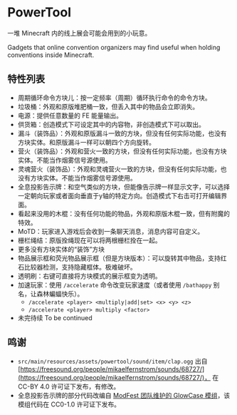 # PowerTool

一堆 Minecraft 内的线上展会可能会用到的小玩意。

Gadgets that online convention organizers may find useful when holding conventions inside Minecraft.

## 特性列表

- 周期循环命令方块儿：按一定频率（周期）循环执行命令的命令方块。
- 垃圾桶：外观和原版堆肥桶一致，但丢入其中的物品会立即消失。
- 电源：提供任意数量的 FE 能量输出。
- 供货箱：创造模式下可设定其中的内容物，非创造模式下可以取出。
- 漏斗（装饰品）：外观和原版漏斗一致的方块，但没有任何实际功能，也没有方块实体。和原版漏斗一样可以朝四个方向旋转。
- 营火（装饰品）：外观和营火一致的方块，但没有任何实际功能，也没有方块实体。不能当作烟雾信号源使用。
- 灵魂营火（装饰品）：外观和灵魂营火一致的方块，但没有任何实际功能，也没有方块实体。不能当作烟雾信号源使用。
- 全息投影告示牌：和空气类似的方块，但能像告示牌一样显示文字，可以选择一定朝向玩家或者面向垂直于y轴的特定方向。创造模式下右击可打开编辑界面。
- 看起来没用的木棍：没有任何功能的物品，外观和原版木棍一致，但有附魔的特效。
- MoTD：玩家进入游戏后会收到一条聊天消息，消息内容可自定义。
- 栅栏绳结：原版拴绳现在可以将两根栅栏拴在一起。
- 更多没有方块实体的“装饰”方块
- 物品展示框和荧光物品展示框（但是方块版本）：可以旋转其中物品，支持红石比较器检测，支持隐藏框体。极难破坏。
- 透明刷：右键可直接将方块模式的展示框变为透明。
- 加速玩家：使用 `/accelerate` 命令改变玩家速度（或者使用 `/bathappy` 别名，让森林蝙蝠快乐）。
  - `/accelerate <player> <multiply|add|set> <x> <y> <z>`
  - `/accelerate <player> multiply <factor>`
- 未完待续 To be continued

## 鸣谢

- `src/main/resources/assets/powertool/sound/item/clap.ogg`
  出自 [https://freesound.org/people/mikaelfernstrom/sounds/68727/](https://freesound.org/people/mikaelfernstrom/sounds/68727/)，
  在 CC-BY 4.0 许可证下发布，有修改。
- 全息投影告示牌的部分代码改编自 [ModFest 团队维护的 GlowCase 模组](https://github.com/ModFest/glowcase)，该模组代码在 CC0-1.0 许可证下发布。
